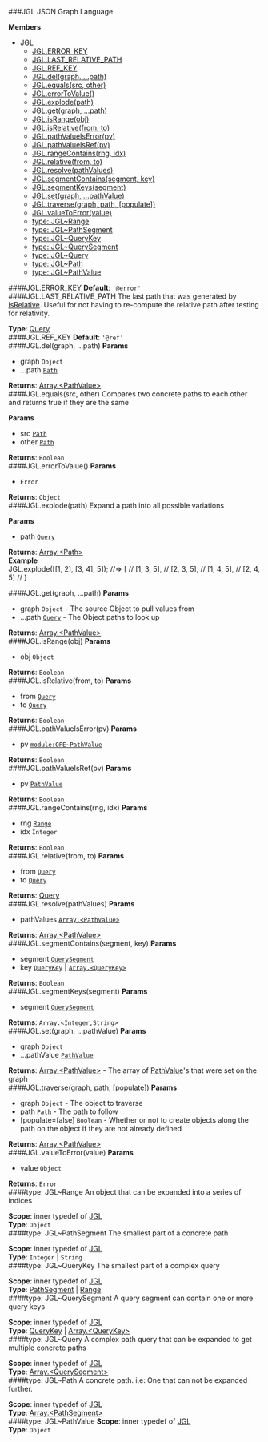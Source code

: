<a name="module_JGL"></a>
###JGL
JSON Graph Language

**Members**

* [JGL](#module_JGL)
  * [JGL.ERROR_KEY](#module_JGL.ERROR_KEY)
  * [JGL.LAST_RELATIVE_PATH](#module_JGL.LAST_RELATIVE_PATH)
  * [JGL.REF_KEY](#module_JGL.REF_KEY)
  * [JGL.del(graph, ...path)](#module_JGL.del)
  * [JGL.equals(src, other)](#module_JGL.equals)
  * [JGL.errorToValue()](#module_JGL.errorToValue)
  * [JGL.explode(path)](#module_JGL.explode)
  * [JGL.get(graph, ...path)](#module_JGL.get)
  * [JGL.isRange(obj)](#module_JGL.isRange)
  * [JGL.isRelative(from, to)](#module_JGL.isRelative)
  * [JGL.pathValueIsError(pv)](#module_JGL.pathValueIsError)
  * [JGL.pathValueIsRef(pv)](#module_JGL.pathValueIsRef)
  * [JGL.rangeContains(rng, idx)](#module_JGL.rangeContains)
  * [JGL.relative(from, to)](#module_JGL.relative)
  * [JGL.resolve(pathValues)](#module_JGL.resolve)
  * [JGL.segmentContains(segment, key)](#module_JGL.segmentContains)
  * [JGL.segmentKeys(segment)](#module_JGL.segmentKeys)
  * [JGL.set(graph, ...pathValue)](#module_JGL.set)
  * [JGL.traverse(graph, path, [populate])](#module_JGL.traverse)
  * [JGL.valueToError(value)](#module_JGL.valueToError)
  * [type: JGL~Range](#module_JGL..Range)
  * [type: JGL~PathSegment](#module_JGL..PathSegment)
  * [type: JGL~QueryKey](#module_JGL..QueryKey)
  * [type: JGL~QuerySegment](#module_JGL..QuerySegment)
  * [type: JGL~Query](#module_JGL..Query)
  * [type: JGL~Path](#module_JGL..Path)
  * [type: JGL~PathValue](#module_JGL..PathValue)

<a name="module_JGL.ERROR_KEY"></a>
####JGL.ERROR_KEY
**Default**: `'@error'`  
<a name="module_JGL.LAST_RELATIVE_PATH"></a>
####JGL.LAST_RELATIVE_PATH
The last path that was generated by [isRelative](#module_JGL.isRelative).
Useful for not having to re-compute the relative path after testing for
relativity.

**Type**: [Query](#module_JGL..Query)  
<a name="module_JGL.REF_KEY"></a>
####JGL.REF_KEY
**Default**: `'@ref'`  
<a name="module_JGL.del"></a>
####JGL.del(graph, ...path)
**Params**

- graph `Object`  
- ...path <code>[Path](#module_JGL..Path)</code>  

**Returns**: [Array.&lt;PathValue&gt;](#module_JGL..PathValue)  
<a name="module_JGL.equals"></a>
####JGL.equals(src, other)
Compares two concrete paths to each other and returns true if they are the same

**Params**

- src <code>[Path](#module_JGL..Path)</code>  
- other <code>[Path](#module_JGL..Path)</code>  

**Returns**: `Boolean`  
<a name="module_JGL.errorToValue"></a>
####JGL.errorToValue()
**Params**

-  `Error`  

**Returns**: `Object`  
<a name="module_JGL.explode"></a>
####JGL.explode(path)
Expand a path into all possible variations

**Params**

- path <code>[Query](#module_JGL..Query)</code>  

**Returns**: [Array.&lt;Path&gt;](#module_JGL..Path)  
**Example**  
JGL.explode([[1, 2], [3, 4], 5]);
//=> [
//      [1, 3, 5],
//      [2, 3, 5],
//      [1, 4, 5],
//      [2, 4, 5]
//   ]

<a name="module_JGL.get"></a>
####JGL.get(graph, ...path)
**Params**

- graph `Object` - The source Object to pull values from  
- ...path <code>[Query](#module_JGL..Query)</code> - The Object paths to look up  

**Returns**: [Array.&lt;PathValue&gt;](#module_JGL..PathValue)  
<a name="module_JGL.isRange"></a>
####JGL.isRange(obj)
**Params**

- obj `Object`  

**Returns**: `Boolean`  
<a name="module_JGL.isRelative"></a>
####JGL.isRelative(from, to)
**Params**

- from <code>[Query](#module_JGL..Query)</code>  
- to <code>[Query](#module_JGL..Query)</code>  

**Returns**: `Boolean`  
<a name="module_JGL.pathValueIsError"></a>
####JGL.pathValueIsError(pv)
**Params**

- pv <code>[module:OPE~PathValue](module:OPE~PathValue)</code>  

**Returns**: `Boolean`  
<a name="module_JGL.pathValueIsRef"></a>
####JGL.pathValueIsRef(pv)
**Params**

- pv <code>[PathValue](#module_JGL..PathValue)</code>  

**Returns**: `Boolean`  
<a name="module_JGL.rangeContains"></a>
####JGL.rangeContains(rng, idx)
**Params**

- rng <code>[Range](#module_JGL..Range)</code>  
- idx `Integer`  

**Returns**: `Boolean`  
<a name="module_JGL.relative"></a>
####JGL.relative(from, to)
**Params**

- from <code>[Query](#module_JGL..Query)</code>  
- to <code>[Query](#module_JGL..Query)</code>  

**Returns**: [Query](#module_JGL..Query)  
<a name="module_JGL.resolve"></a>
####JGL.resolve(pathValues)
**Params**

- pathValues <code>[Array.&lt;PathValue&gt;](#module_JGL..PathValue)</code>  

**Returns**: [Array.&lt;PathValue&gt;](#module_JGL..PathValue)  
<a name="module_JGL.segmentContains"></a>
####JGL.segmentContains(segment, key)
**Params**

- segment <code>[QuerySegment](#module_JGL..QuerySegment)</code>  
- key <code>[QueryKey](#module_JGL..QueryKey)</code> | <code>[Array.&lt;QueryKey&gt;](#module_JGL..QueryKey)</code>  

**Returns**: `Boolean`  
<a name="module_JGL.segmentKeys"></a>
####JGL.segmentKeys(segment)
**Params**

- segment <code>[QuerySegment](#module_JGL..QuerySegment)</code>  

**Returns**: `Array.<Integer,String>`  
<a name="module_JGL.set"></a>
####JGL.set(graph, ...pathValue)
**Params**

- graph `Object`  
- ...pathValue <code>[PathValue](#module_JGL..PathValue)</code>  

**Returns**: [Array.&lt;PathValue&gt;](#module_JGL..PathValue) - The array of [PathValue](#module_JGL..PathValue)'s
that were set on the graph  
<a name="module_JGL.traverse"></a>
####JGL.traverse(graph, path, [populate])
**Params**

- graph `Object` - The object to traverse  
- path <code>[Path](#module_JGL..Path)</code> - The path to follow  
- \[populate=false\] `Boolean` - Whether or not to create objects along the path
on the object if they are not already defined  

**Returns**: [Array.&lt;PathValue&gt;](#module_JGL..PathValue)  
<a name="module_JGL.valueToError"></a>
####JGL.valueToError(value)
**Params**

- value `Object`  

**Returns**: `Error`  
<a name="module_JGL..Range"></a>
####type: JGL~Range
An object that can be expanded into a series of indices

**Scope**: inner typedef of [JGL](#module_JGL)  
**Type**: `Object`  
<a name="module_JGL..PathSegment"></a>
####type: JGL~PathSegment
The smallest part of a concrete path

**Scope**: inner typedef of [JGL](#module_JGL)  
**Type**: `Integer` | `String`  
<a name="module_JGL..QueryKey"></a>
####type: JGL~QueryKey
The smallest part of a complex query

**Scope**: inner typedef of [JGL](#module_JGL)  
**Type**: [PathSegment](#module_JGL..PathSegment) | [Range](#module_JGL..Range)  
<a name="module_JGL..QuerySegment"></a>
####type: JGL~QuerySegment
A query segment can contain one or more query keys

**Scope**: inner typedef of [JGL](#module_JGL)  
**Type**: [QueryKey](#module_JGL..QueryKey) | [Array.&lt;QueryKey&gt;](#module_JGL..QueryKey)  
<a name="module_JGL..Query"></a>
####type: JGL~Query
A complex path query that can be expanded to get multiple concrete paths

**Scope**: inner typedef of [JGL](#module_JGL)  
**Type**: [Array.&lt;QuerySegment&gt;](#module_JGL..QuerySegment)  
<a name="module_JGL..Path"></a>
####type: JGL~Path
A concrete path. i.e: One that can not be expanded further.

**Scope**: inner typedef of [JGL](#module_JGL)  
**Type**: [Array.&lt;PathSegment&gt;](#module_JGL..PathSegment)  
<a name="module_JGL..PathValue"></a>
####type: JGL~PathValue
**Scope**: inner typedef of [JGL](#module_JGL)  
**Type**: `Object`  
